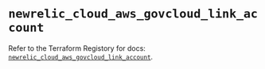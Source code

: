 # `newrelic_cloud_aws_govcloud_link_account`

Refer to the Terraform Registory for docs: [`newrelic_cloud_aws_govcloud_link_account`](https://registry.terraform.io/providers/newrelic/newrelic/3.24.0/docs/resources/cloud_aws_govcloud_link_account).
